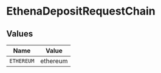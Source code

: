 # EthenaDepositRequestChain


## Values

| Name       | Value      |
| ---------- | ---------- |
| `ETHEREUM` | ethereum   |